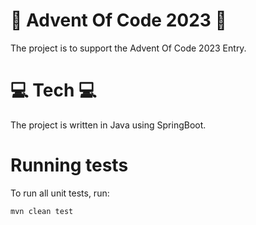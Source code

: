 # 🎄 Advent Of Code 2023 🎄

The project is to support the Advent Of Code 2023 Entry.

# 💻  Tech 💻
The project is written in Java using SpringBoot.

# Running tests
To run all unit tests, run:
```
mvn clean test
```

